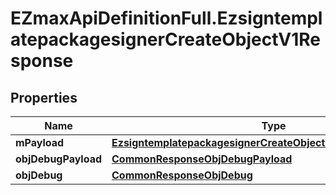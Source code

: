 # EZmaxApiDefinitionFull.EzsigntemplatepackagesignerCreateObjectV1Response

## Properties

Name | Type | Description | Notes
------------ | ------------- | ------------- | -------------
**mPayload** | [**EzsigntemplatepackagesignerCreateObjectV1ResponseMPayload**](EzsigntemplatepackagesignerCreateObjectV1ResponseMPayload.md) |  | 
**objDebugPayload** | [**CommonResponseObjDebugPayload**](CommonResponseObjDebugPayload.md) |  | [optional] 
**objDebug** | [**CommonResponseObjDebug**](CommonResponseObjDebug.md) |  | [optional] 


